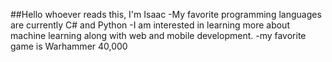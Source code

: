 ##Hello whoever reads this, I'm Isaac
-My favorite programming languages are currently C# and Python
-I am interested in learning more about machine learning along with web and mobile development.
-my favorite game is Warhammer 40,000

